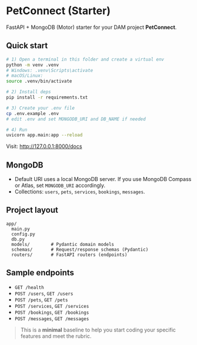# PetConnect (Starter)

FastAPI + MongoDB (Motor) starter for your DAM project **PetConnect**.

## Quick start

```bash
# 1) Open a terminal in this folder and create a virtual env
python -m venv .venv
# Windows: .venv\Scripts\activate
# macOS/Linux:
source .venv/bin/activate

# 2) Install deps
pip install -r requirements.txt

# 3) Create your .env file
cp .env.example .env
# edit .env and set MONGODB_URI and DB_NAME if needed

# 4) Run
uvicorn app.main:app --reload
```

Visit: http://127.0.0.1:8000/docs

## MongoDB

- Default URI uses a local MongoDB server. If you use MongoDB Compass or Atlas, set `MONGODB_URI` accordingly.
- Collections: `users`, `pets`, `services`, `bookings`, `messages`.

## Project layout
```
app/
  main.py
  config.py
  db.py
  models/        # Pydantic domain models
  schemas/       # Request/response schemas (Pydantic)
  routers/       # FastAPI routers (endpoints)
```

## Sample endpoints

- `GET /health`
- `POST /users`, `GET /users`
- `POST /pets`, `GET /pets`
- `POST /services`, `GET /services`
- `POST /bookings`, `GET /bookings`
- `POST /messages`, `GET /messages`

> This is a **minimal** baseline to help you start coding your specific features and meet the rubric.